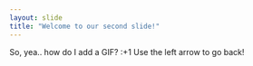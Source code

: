```yaml
---
layout: slide
title: "Welcome to our second slide!"
---
```

So, yea.. how do I add a GIF? :+1
Use the left arrow to go back!
